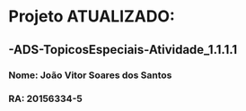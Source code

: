 # Projeto ATUALIZADO:
## -ADS-TopicosEspeciais-Atividade_1.1.1.1



### Nome: João Vitor Soares dos Santos
### RA: 20156334-5

